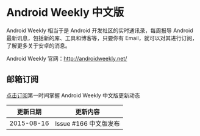 # Android Weekly 中文版

Android Weekly 相当于是 Android 开发社区的实时通讯录，每周报导 Android 最新讯息，包括新的库、工具和博客等，只要你有 Email，就可以对其进行订阅，了解更多关于安卓的消息。

Android Weekly 官网：<http://androidweekly.net/>

## 邮箱订阅

[点击订阅](http://tinyletter.com/androidweeklycn)第一时间掌握 Android Weekly 中文版更新动态

|更新日期    |更新内容            
|----------|-------------------
|2015-08-16|Issue #166 中文版发布 
